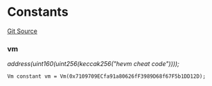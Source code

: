 # Constants
[Git Source](https://github.com/metacontract/mc/blob/93e4f2d4a013f48ae1db91ed21bff3eb8a27ce1d/src/devkit/utils/ForgeHelper.sol)

### vm
*address(uint160(uint256(keccak256("hevm cheat code"))));*


```solidity
Vm constant vm = Vm(0x7109709ECfa91a80626fF3989D68f67F5b1DD12D);
```

